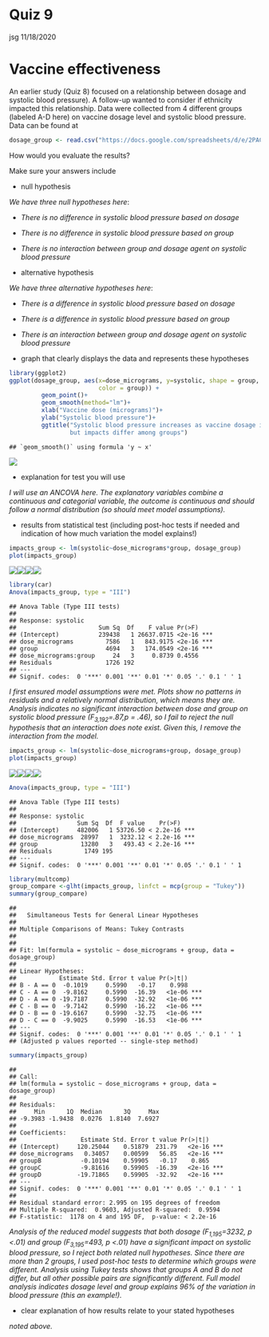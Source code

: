 Quiz 9
================
jsg
11/18/2020

# Vaccine effectiveness

An earlier study (Quiz 8) focused on a relationship between dosage and
systolic blood pressure). A follow-up wanted to consider if ethnicity
impacted this relationship. Data were collected from 4 different groups
(labeled A-D here) on vaccine dosage level and systolic blood pressure.
Data can be found at

``` r
dosage_group <- read.csv("https://docs.google.com/spreadsheets/d/e/2PACX-1vSXfNA4nl1SRK6BDxfJqo7izW254hxP8N4tjK9snXZngfgQFJ3aeKlg5EAAWPfrStv_61e3FKsAOjjx/pub?gid=73925069&single=true&output=csv", stringsAsFactors = T)
```

How would you evaluate the results?

Make sure your answers include

-   null hypothesis

*We have three null hypotheses here*:

-   *There is no difference in systolic blood pressure based on dosage*

-   *There is no difference in systolic blood pressure based on group*

-   *There is no interaction between group and dosage agent on systolic
    blood pressure*

-   alternative hypothesis

*We have three alternative hypotheses here*:

-   *There is a difference in systolic blood pressure based on dosage*

-   *There is a difference in systolic blood pressure based on group*

-   *There is an interaction between group and dosage agent on systolic
    blood pressure*

-   graph that clearly displays the data and represents these hypotheses

``` r
library(ggplot2)
ggplot(dosage_group, aes(x=dose_micrograms, y=systolic, shape = group, 
                         color = group)) +
         geom_point()+
         geom_smooth(method="lm")+
         xlab("Vaccine dose (micrograms)")+
         ylab("Systolic blood pressure")+
         ggtitle("Systolic blood pressure increases as vaccine dosage increases,
                 but impacts differ among groups")
```

    ## `geom_smooth()` using formula 'y ~ x'

![](Quiz_9_answers_files/figure-gfm/unnamed-chunk-3-1.png)<!-- -->

-   explanation for test you will use

*I will use an ANCOVA here. The explanatory variables combine a
continuous and categorial variable, the outcome is continuous and should
follow a normal distribution (so should meet model assumptions).*

-   results from statistical test (including post-hoc tests if needed
    and indication of how much variation the model explains!)

``` r
impacts_group <- lm(systolic~dose_micrograms*group, dosage_group)
plot(impacts_group)
```

![](Quiz_9_answers_files/figure-gfm/unnamed-chunk-4-1.png)<!-- -->![](Quiz_9_answers_files/figure-gfm/unnamed-chunk-4-2.png)<!-- -->![](Quiz_9_answers_files/figure-gfm/unnamed-chunk-4-3.png)<!-- -->![](Quiz_9_answers_files/figure-gfm/unnamed-chunk-4-4.png)<!-- -->

``` r
library(car)
Anova(impacts_group, type = "III")
```

    ## Anova Table (Type III tests)
    ## 
    ## Response: systolic
    ##                       Sum Sq  Df    F value Pr(>F)    
    ## (Intercept)           239438   1 26637.0715 <2e-16 ***
    ## dose_micrograms         7586   1   843.9175 <2e-16 ***
    ## group                   4694   3   174.0549 <2e-16 ***
    ## dose_micrograms:group     24   3     0.8739 0.4556    
    ## Residuals               1726 192                      
    ## ---
    ## Signif. codes:  0 '***' 0.001 '**' 0.01 '*' 0.05 '.' 0.1 ' ' 1

*I first ensured model assumptions were met. Plots show no patterns in
residuals and a relatively normal distribution, which means they are.
Analysis indicates no significant interaction between dose and group on
systolic blood pressure (F<sub>3,192</sub>=.87,p = .46), so I fail to
reject the null hypothesis that an interaction does note exist. Given
this, I remove the interaction from the model.*

``` r
impacts_group <- lm(systolic~dose_micrograms+group, dosage_group)
plot(impacts_group)
```

![](Quiz_9_answers_files/figure-gfm/unnamed-chunk-5-1.png)<!-- -->![](Quiz_9_answers_files/figure-gfm/unnamed-chunk-5-2.png)<!-- -->![](Quiz_9_answers_files/figure-gfm/unnamed-chunk-5-3.png)<!-- -->![](Quiz_9_answers_files/figure-gfm/unnamed-chunk-5-4.png)<!-- -->

``` r
Anova(impacts_group, type = "III")
```

    ## Anova Table (Type III tests)
    ## 
    ## Response: systolic
    ##                 Sum Sq  Df  F value    Pr(>F)    
    ## (Intercept)     482006   1 53726.50 < 2.2e-16 ***
    ## dose_micrograms  28997   1  3232.12 < 2.2e-16 ***
    ## group            13280   3   493.43 < 2.2e-16 ***
    ## Residuals         1749 195                       
    ## ---
    ## Signif. codes:  0 '***' 0.001 '**' 0.01 '*' 0.05 '.' 0.1 ' ' 1

``` r
library(multcomp)
group_compare <-glht(impacts_group, linfct = mcp(group = "Tukey"))
summary(group_compare)
```

    ## 
    ##   Simultaneous Tests for General Linear Hypotheses
    ## 
    ## Multiple Comparisons of Means: Tukey Contrasts
    ## 
    ## 
    ## Fit: lm(formula = systolic ~ dose_micrograms + group, data = dosage_group)
    ## 
    ## Linear Hypotheses:
    ##            Estimate Std. Error t value Pr(>|t|)    
    ## B - A == 0  -0.1019     0.5990   -0.17    0.998    
    ## C - A == 0  -9.8162     0.5990  -16.39   <1e-06 ***
    ## D - A == 0 -19.7187     0.5990  -32.92   <1e-06 ***
    ## C - B == 0  -9.7142     0.5990  -16.22   <1e-06 ***
    ## D - B == 0 -19.6167     0.5990  -32.75   <1e-06 ***
    ## D - C == 0  -9.9025     0.5990  -16.53   <1e-06 ***
    ## ---
    ## Signif. codes:  0 '***' 0.001 '**' 0.01 '*' 0.05 '.' 0.1 ' ' 1
    ## (Adjusted p values reported -- single-step method)

``` r
summary(impacts_group)
```

    ## 
    ## Call:
    ## lm(formula = systolic ~ dose_micrograms + group, data = dosage_group)
    ## 
    ## Residuals:
    ##     Min      1Q  Median      3Q     Max 
    ## -9.3983 -1.9438  0.0276  1.8140  7.6927 
    ## 
    ## Coefficients:
    ##                  Estimate Std. Error t value Pr(>|t|)    
    ## (Intercept)     120.25044    0.51879  231.79   <2e-16 ***
    ## dose_micrograms   0.34057    0.00599   56.85   <2e-16 ***
    ## groupB           -0.10194    0.59905   -0.17    0.865    
    ## groupC           -9.81616    0.59905  -16.39   <2e-16 ***
    ## groupD          -19.71865    0.59905  -32.92   <2e-16 ***
    ## ---
    ## Signif. codes:  0 '***' 0.001 '**' 0.01 '*' 0.05 '.' 0.1 ' ' 1
    ## 
    ## Residual standard error: 2.995 on 195 degrees of freedom
    ## Multiple R-squared:  0.9603, Adjusted R-squared:  0.9594 
    ## F-statistic:  1178 on 4 and 195 DF,  p-value: < 2.2e-16

*Analysis of the reduced model suggests that both dosage
(F<sub>1,195</sub>=3232, p \<.01) and group (F<sub>3,195</sub>=493, p
\<.01) have a significant impact on systolic blood pressure, so I reject
both related null hypotheses. Since there are more than 2 groups, I used
post-hoc tests to determine which groups were different. Analysis using
Tukey tests shows that groups A and B do not differ, but all other
possible pairs are significantly different. Full model analysis
indicates dosage level and group explains 96% of the variation in blood
pressure (this an example!).*

-   clear explanation of how results relate to your stated hypotheses

*noted above.*
